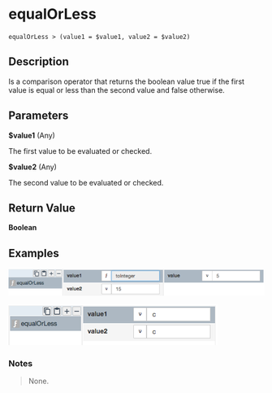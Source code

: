 # equalOrLess

	equalOrLess > (value1 = $value1, value2 = $value2)

## Description

Is a comparison operator that returns the boolean value true if the first value is equal or less than the second value and false otherwise.

## Parameters

**$value1** (Any)

The first value to be evaluated or checked.

**$value2** (Any)

The second value to be evaluated or checked.

## Return Value

**Boolean**

## Examples

![](equalOrLess1.png?raw=true)

![](equalOrLess2.png?raw=true)

### Notes
> None.